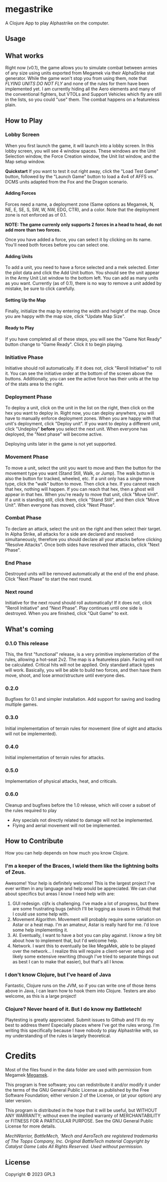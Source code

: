 # megastrike

A Clojure App to play Alphastrike on the computer.

## Usage

## What works

Right now (v0.1), the game allows you to simulate combat between armies of any size using units exported from Megamek via their AlphaStrike stat generator. While the game won't stop you from using them, note that *FLYING UNITS DO NOT FLY* and none of the rules for them have been implemented yet. I am currently hiding all the Aero elements and many of the conventional fighters, but VTOLs and Support Vehicles which fly are still in the lists, so you could "use" them. The combat happens on a featureless plain.

## How to Play

### Lobby Screen

When you first launch the game, it will launch into a lobby screen. In this lobby screen, you will see 4 window spaces. These windows are the Unit Selection window, the Force Creation window, the Unit list window, and the Map setup window.

**Quickstart**
If you want to test it out right away, click the "Load Test Game" button, followed by the "Launch Game" button to load a 4v4 of AFFS vs. DCMS units adapted from the Fox and the Dragon scenario.

#### Adding Forces

Forces need a name, a deployment zone (Same options as Megamek, N, NE, E, SE, S, SW, W, NW, EDG, CTR), and a color. Note that the deployment zone is not enforced as of 0.1.

**NOTE: The game currenly only supports 2 forces in a head to head, do not add more than two forces.**

Once you have added a force, you can select it by clicking on its name. You'll need both forces before you can select one.

#### Adding Units

To add a unit, you need to have a force selected and a mek selected. Enter the pilot data and click the Add Unit button. You should see the unit appear in the Army Unit List window to the bottom left. You can add as many units as you want. Currently (as of 0.1), there is no way to remove a unit added by mistake, be sure to click carefully.

#### Setting Up the Map

Finally, initialize the map by entering the width and height of the map. Once you are happy with the map size, click "Update Map Size".

#### Ready to Play

If you have completed all of these steps, you will see the "Game Not Ready" button change to "Game Ready". Click it to begin playing.

### Initiative Phase

Initiative should roll automatically. If it does not, click "Reroll Initiative" to roll it. You can see the initiative order at the bottom of the screen above the buttons. Additionally, you can see the active force has their units at the top of the stats area to the right.

### Deployment Phase

To deploy a unit, click on the unit in the list on the right, then click on the hex you want to deploy in. Right now, you can deploy anywhere, you will have to manually enforce deployment zones. When you are happy with that unit's deployment, click "Deploy unit". If you want to deploy a different unit, click "Undeploy" **before** you select the next unit. When everyone has deployed, the "Next phase" will become active. 

Deploying units later in the game is not yet supported.

### Movement Phase

To move a unit, select the unit you want to move and then the button for the movement type you want (Stand Still, Walk, or Jump). The walk button is also the button for tracked, wheeled, etc. If a unit only has a single move type, click the "walk" button to move. Then click a hex. If you cannot reach that hex, nothing will happen. If you can reach that hex, then a ghost will appear in that hex. When you're ready to move that unit, click "Move Unit". If a unit is standing still, click them, click "Stand Still", and then click "Move Unit". When everyone has moved, click "Next Phase".

### Combat Phase

To declare an attack, select the unit on the right and then select their target. In Alpha Strike, all attacks for a side are declared and resolved simultaneously, therefore you should declare all your attacks before clicking "Resolve Attacks". Once both sides have resolved their attacks, click "Next Phase".

### End Phase

Destroyed units will be removed automatically at the end of the end phase. Click "Next Phase" to start the next round.

### Next round

Initiative for the next round should roll automatically! If it does not, click "Reroll Initiative" and "Next Phase". Play continues until one side is destroyed. When you are finished, click "Quit Game" to exit.

## What's coming

### 0.1.0 This release

This, the first "functional" release, is a very primitive implementation of the rules, allowing a hot-seat 2v2. The map is a featureless plain. Facing will not be calculated. Critical hits will not be applied. Only standard attack types will work. Basically, you will be able to build two forces, and then have them move, shoot, and lose armor/structure until everyone dies.

### 0.2.0

Bugfixes for 0.1 and simpler installation. Add support for saving and loading multiple games.

### 0.3.0

Initial implementation of terrain rules for movement (line of sight and attacks will not be implemented).

### 0.4.0

Initial implementation of terrain rules for attacks.

### 0.5.0

Implementation of physical attacks, heat, and criticals.

### 0.6.0

Cleanup and bugfixes before the 1.0 release, which will cover a subset of the rules required to play 
- Any specials not directly related to damage will not be implemented.
- Flying and aerial movement will not be implemented.

## How to Contribute

How you can help depends on how much you know Clojure.

### I'm a keeper of the Braces, I wield them like the lightning bolts of Zeus.

Awesome! Your help is definitely welcome! This is the largest project I've ever written in any language and help would be appreciated. We can chat about specifics but areas I know I need help with are:

1. GUI redesign. cljfx is challenging. I've made a lot of progress, but there are some frustrating bugs (which I'll be logging as issues in Github) that I could use some help with.
2. Movement Algorithm. Movement will probably require some variation on Astar or a heat map. I'm an amateur, Astar is really hard for me. I'd love some help implementing it.
3. AI. Eventually, I want to have a bot you can play against. I know a tiny bit about how to implement that, but I'd welcome help.
4. Network. I want this to eventually be like MegaMek, able to be played over the network... I realize this will require a client-server setup and likely some extensive rewriting (though I've tried to separate things out as best I can to make that easier), but that's all I know.

### I don't know Clojure, but I've heard of Java

Fantastic, Clojure runs on the JVM, so if you can write one of those items above in Java, I can learn how to hook them into Clojure. Testers are also welcome, as this is a large project!

### Clojure? Never heard of it. But I do know my Battletech!

Playtesting is greatly appreciated. Submit issues to Github and I'll do my best to address them! Especially places where I've got the rules wrong. I'm writing this specifically because I have nobody to play Alphastrike with, so my understanding of the rules is largely theoretical.

# Credits

Most of the files found in the data folder are used with permission from Megamek [Megamek](https://github.com/MegaMek/megamek).

This program is free software; you can redistribute it and/or modify it under the terms of the GNU General Public License as published by the Free Software Foundation; either version 2 of the License, or (at your option) any later version.

This program is distributed in the hope that it will be useful, but WITHOUT ANY WARRANTY; without even the implied warranty of MERCHANTABILITY or FITNESS FOR A PARTICULAR PURPOSE. See the GNU General Public License for more details.

_MechWarrior, BattleMech, ‘Mech and AeroTech are registered trademarks of The Topps Company, Inc. Original BattleTech material Copyright by Catalyst Game Labs All Rights Reserved. Used without permission._

## License

Copyright © 2023 GPL3